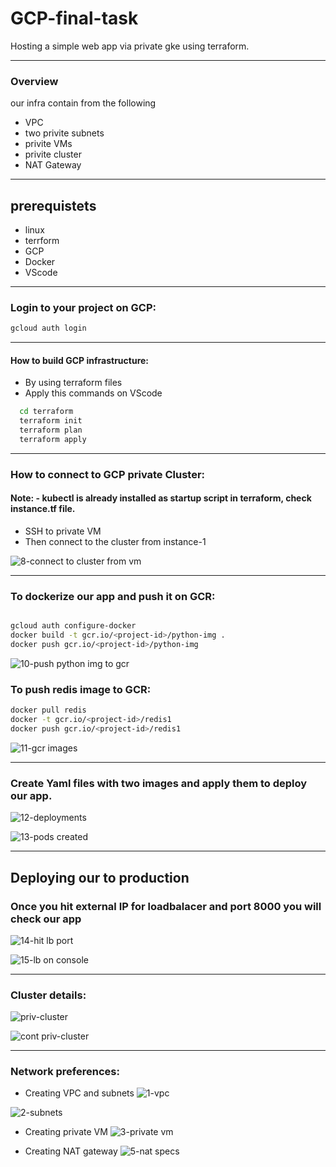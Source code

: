 # GCP-final-task
Hosting a simple web app via private gke using terraform. 
__________________________________________________________________________________________________________________________
### Overview 
our infra contain from the following 
- VPC
- two privite subnets
- privite VMs 
- privite cluster 
- NAT Gateway  
___________________________________________________________________________________________________________________________
## prerequistets 
  - linux
  - terrform 
  - GCP
  - Docker
  - VScode
 ___________________________________________________________________________________________________________________________
 ### Login to your project on GCP:
 ```bash 
 gcloud auth login
 ```
____________________________________________________________________________________________________________________________
#### How to build GCP infrastructure:
- By using terraform files 
- Apply this commands on VScode
```bash
  cd terraform
  terraform init
  terraform plan
  terraform apply
```
_____________________________________________________________________________________________________________________________
### How to connect to GCP private Cluster:
#### Note: - kubectl is already installed as startup script in terraform, check instance.tf file.
- SSH to private VM 
- Then connect to the cluster from instance-1

![8-connect to cluster from vm](https://user-images.githubusercontent.com/118521640/220220562-c792dd41-57cb-415b-8407-36ed4c0b13c2.png)
____________________________________________________________________________________________________________________________
### To dockerize our app and push it on GCR:

```bash

gcloud auth configure-docker
docker build -t gcr.io/<project-id>/python-img .
docker push gcr.io/<project-id>/python-img
```
![10-push python img to gcr](https://user-images.githubusercontent.com/118521640/220222427-f47513fc-ceb4-40b5-a512-9fe91c8d60df.png)


### To push redis image to GCR:
```bash
docker pull redis
docker -t gcr.io/<project-id>/redis1
docker push gcr.io/<project-id>/redis1
```
![11-gcr images](https://user-images.githubusercontent.com/118521640/220222543-daa89cc0-a8df-4b88-8e1f-b7296528f9c2.png)

_____________________________________________________________________________________________________________________________

### Create Yaml files with two images and apply them to deploy our app.


![12-deployments](https://user-images.githubusercontent.com/118521640/220224140-0c15015c-607f-43a1-b586-244349450404.png)

![13-pods created](https://user-images.githubusercontent.com/118521640/220224249-1d4935be-a1f5-46be-b362-a3c8dc0140ee.png)

______________________________________________________________________________________________________________________________

## Deploying our to production
### Once you hit external IP for loadbalacer and port 8000 you will check our app 
![14-hit lb port](https://user-images.githubusercontent.com/118521640/220224722-cea45ea2-d9ae-4b7e-979b-356798facc4c.png)


![15-lb on console](https://user-images.githubusercontent.com/118521640/220224776-7fb5b9dc-aa80-4676-934d-8d0fff08cfba.png)

_______________________________________________________________________________________________________________________________
### Cluster details:
![priv-cluster](https://user-images.githubusercontent.com/118521640/220224877-a308c759-6e81-4f50-bf48-85c5e5476207.png)


![cont  priv-cluster](https://user-images.githubusercontent.com/118521640/220224895-1d6f6038-6a84-45ea-b76b-ebad022a03fa.png)

_______________________________________________________________________________________________________________________________
### Network preferences:
- Creating VPC and subnets
![1-vpc](https://user-images.githubusercontent.com/118521640/220225381-e03c7369-41af-4023-bcfa-7a11a3aa4a80.png)

![2-subnets](https://user-images.githubusercontent.com/118521640/220225475-d990ee50-0c82-417f-8f57-31d990c8a301.png)

- Creating private VM
 ![3-private vm](https://user-images.githubusercontent.com/118521640/220225599-10ca2c4e-dc8e-4631-8799-ca7c201f555f.png)
 
 - Creating NAT gateway
![5-nat specs](https://user-images.githubusercontent.com/118521640/220225649-c864ce98-c815-4b77-b8ba-2cc925f719ee.png)


